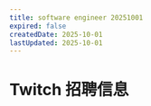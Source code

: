 ```yaml
---
title: software engineer 20251001
expired: false
createdDate: 2025-10-01
lastUpdated: 2025-10-01
---
```


# Twitch 招聘信息

<JobPostingTable job-posting-json-path="twitch/data/software-engineer-20251001.json" />